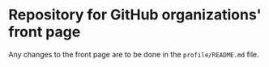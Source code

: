 # Repository for GitHub organizations' front page

Any changes to the front page are to be done in the `profile/README.md` file.
